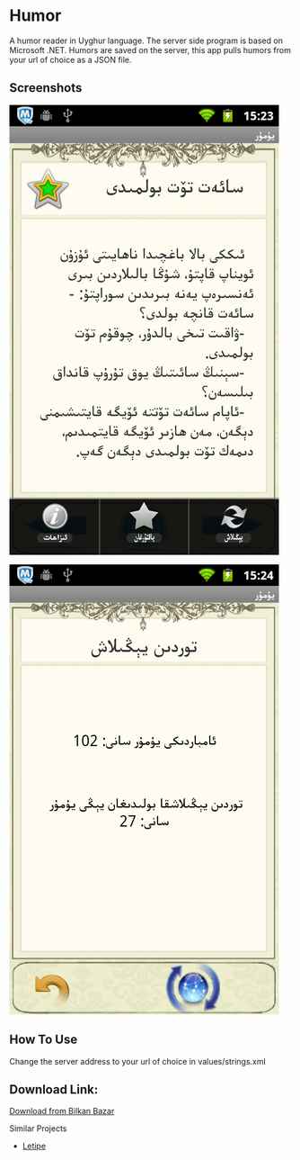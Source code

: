 Humor
======

A humor reader in Uyghur language. The server side program is based on Microsoft .NET. Humors are saved on the server, this app pulls humors from your url of choice as a JSON file.

Screenshots
---------
![screenshot](screenshots/001.png)

![screenshot](screenshots/002.png)

How To Use
---------
Change the server address to your url of choice in values/strings.xml

Download Link:
----------
[Download from Bilkan Bazar](http://bazar.bilkan.net/App.aspx?id=174)

Similar Projects
* [Letipe](https://github.com/Bilkan/Letipe)
